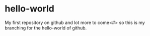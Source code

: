 # hello-world
My first repository on github and lot more to come&lt;#>
so this is my branching for the hello-world of github.
